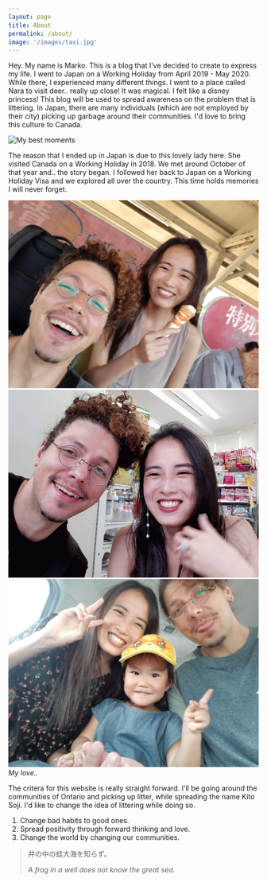 ```yaml
---
layout: page
title: About
permalink: /about/
image: '/images/taxi.jpg'
---
```


Hey. My name is Marko. This is a blog that I've decided to create to express my life. I went to Japan on a Working Holiday from April 2019 - May 2020. While there, I experienced many different things. I went to a place called Nara to visit deer.. really up close! It was magical. I felt like a disney princess! This blog will be used to spread awareness on the problem that is littering. In Japan, there are many individuals (which are not employed by their city) picking up garbage around their communities. I'd love to bring this culture to Canada. 

![My best moments]({{site.baseurl}}/images/deer.jpg)

The reason that I ended up in Japan is due to this lovely lady here. She visited Canada on a Working Holiday in 2018. We met around October of that year and.. the story began. I followed her back to Japan on a Working Holiday Visa and we explored all over the country. This time holds memories I will never forget. 

<div class="gallery-box">
  <div class="gallery">
    <img src="/images/mayuko1.jpg">
    <img src="/images/mayuko3.gif">
    <img src="/images/mayuko2.jpg">
  </div>
  <em>My love..</em>
</div>

The critera for this website is really straight forward. I'll be going around the communities of Ontario and picking up litter, while spreading the name Kito Soji. I'd like to change the idea of littering while doing so. 

1. Change bad habits to good ones. 
2. Spread positivity through forward thinking and love. 
3. Change the world by changing our communities. 

> 井の中の蛙大海を知らず。
>
> <cite>A frog in a well does not know the great sea.</cite>
